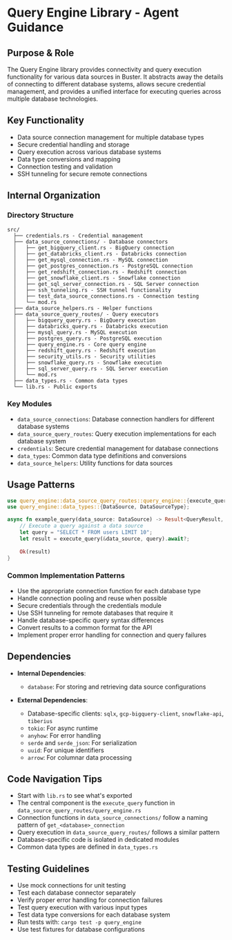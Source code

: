 # Query Engine Library - Agent Guidance

## Purpose & Role

The Query Engine library provides connectivity and query execution functionality for various data sources in Buster. It abstracts away the details of connecting to different database systems, allows secure credential management, and provides a unified interface for executing queries across multiple database technologies.

## Key Functionality

- Data source connection management for multiple database types
- Secure credential handling and storage
- Query execution across various database systems
- Data type conversions and mapping
- Connection testing and validation
- SSH tunneling for secure remote connections

## Internal Organization

### Directory Structure

```
src/
  ├── credentials.rs - Credential management
  ├── data_source_connections/ - Database connectors
  │   ├── get_bigquery_client.rs - BigQuery connection
  │   ├── get_databricks_client.rs - Databricks connection
  │   ├── get_mysql_connection.rs - MySQL connection
  │   ├── get_postgres_connection.rs - PostgreSQL connection
  │   ├── get_redshift_connection.rs - Redshift connection
  │   ├── get_snowflake_client.rs - Snowflake connection
  │   ├── get_sql_server_connection.rs - SQL Server connection
  │   ├── ssh_tunneling.rs - SSH tunnel functionality
  │   ├── test_data_source_connections.rs - Connection testing
  │   └── mod.rs
  ├── data_source_helpers.rs - Helper functions
  ├── data_source_query_routes/ - Query executors
  │   ├── bigquery_query.rs - BigQuery execution
  │   ├── databricks_query.rs - Databricks execution
  │   ├── mysql_query.rs - MySQL execution
  │   ├── postgres_query.rs - PostgreSQL execution
  │   ├── query_engine.rs - Core query engine
  │   ├── redshift_query.rs - Redshift execution
  │   ├── security_utils.rs - Security utilities
  │   ├── snowflake_query.rs - Snowflake execution
  │   ├── sql_server_query.rs - SQL Server execution
  │   └── mod.rs
  ├── data_types.rs - Common data types
  └── lib.rs - Public exports
```

### Key Modules

- `data_source_connections`: Database connection handlers for different database systems
- `data_source_query_routes`: Query execution implementations for each database system
- `credentials`: Secure credential management for database connections
- `data_types`: Common data type definitions and conversions
- `data_source_helpers`: Utility functions for data sources

## Usage Patterns

```rust
use query_engine::data_source_query_routes::query_engine::{execute_query, QueryResult};
use query_engine::data_types::{DataSource, DataSourceType};

async fn example_query(data_source: DataSource) -> Result<QueryResult, anyhow::Error> {
    // Execute a query against a data source
    let query = "SELECT * FROM users LIMIT 10";
    let result = execute_query(&data_source, query).await?;
    
    Ok(result)
}
```

### Common Implementation Patterns

- Use the appropriate connection function for each database type
- Handle connection pooling and reuse when possible
- Secure credentials through the credentials module
- Use SSH tunneling for remote databases that require it
- Handle database-specific query syntax differences
- Convert results to a common format for the API
- Implement proper error handling for connection and query failures

## Dependencies

- **Internal Dependencies**:
  - `database`: For storing and retrieving data source configurations

- **External Dependencies**:
  - Database-specific clients: `sqlx`, `gcp-bigquery-client`, `snowflake-api`, `tiberius`
  - `tokio`: For async runtime
  - `anyhow`: For error handling
  - `serde` and `serde_json`: For serialization
  - `uuid`: For unique identifiers
  - `arrow`: For columnar data processing

## Code Navigation Tips

- Start with `lib.rs` to see what's exported
- The central component is the `execute_query` function in `data_source_query_routes/query_engine.rs`
- Connection functions in `data_source_connections/` follow a naming pattern of `get_<database>_connection`
- Query execution in `data_source_query_routes/` follows a similar pattern
- Database-specific code is isolated in dedicated modules
- Common data types are defined in `data_types.rs`

## Testing Guidelines

- Use mock connections for unit testing
- Test each database connector separately
- Verify proper error handling for connection failures
- Test query execution with various input types
- Test data type conversions for each database system
- Run tests with: `cargo test -p query_engine`
- Use test fixtures for database configurations